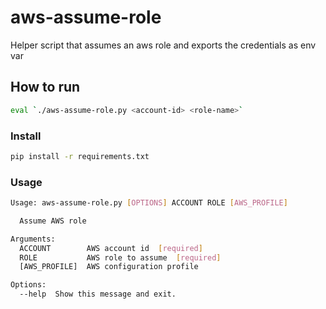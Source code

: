# aws-assume-role

Helper script that assumes an aws role and exports the credentials as env var

## How to run

```sh
eval `./aws-assume-role.py <account-id> <role-name>`
```

### Install

```sh
pip install -r requirements.txt
```

### Usage

```sh
Usage: aws-assume-role.py [OPTIONS] ACCOUNT ROLE [AWS_PROFILE]

  Assume AWS role

Arguments:
  ACCOUNT        AWS account id  [required]
  ROLE           AWS role to assume  [required]
  [AWS_PROFILE]  AWS configuration profile

Options:
  --help  Show this message and exit.

```
